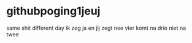 # githubpoging1jeuj
same shit different day
ik zeg ja en jij zegt nee
vier komt na drie niet na twee
